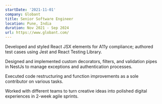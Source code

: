 ```yaml
---
startDate: '2021-11-01'
company: Globant
title: Senior Software Engineer
location: Pune, India
duration: Nov 2021 - Sep 2024
url: https://www.globant.com/
---
```


Developed and styled React JSX elements for A11y compliance; authored test cases using Jest and React Testing Library.

Designed and implemented custom decorators, filters, and validation pipes in NestJs to manage exceptions and authentication processes.

Executed code restructuring and function improvements as a sole contributor on various tasks.

Worked with different teams to turn creative ideas into polished digital experiences in 2-week agile sprints.
